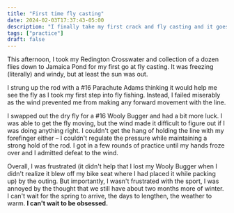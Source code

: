 ```yaml
---
title: "First time fly casting"
date: 2024-02-03T17:37:43-05:00
description: "I finally take my first crack and fly casting and it goes... as expected, I guess."
tags: ["practice"]
draft: false
---
```


This afternoon, I took my Redington Crosswater and collection of a dozen flies down to Jamaica Pond for my first go at fly casting.
It was freezing (literally) and windy, but at least the sun was out.

I strung up the rod with a #16 Parachute Adams thinking it would help me see the fly as I took my first step into fly fishing.
Instead, I failed miserably as the wind prevented me from making any forward movement with the line.

I swapped out the dry fly for a #16 Wooly Bugger and had a bit more luck.
I was able to get the fly moving, but the wind made it difficult to figure out if I was doing anything right.
I couldn't get the hang of holding the line with my forefinger either – I couldn't regulate the pressure while maintaining a strong hold of the rod.
I got in a few rounds of practice until my hands froze over and I admitted defeat to the wind.

Overall, I was frustrated (it didn't help that I lost my Wooly Bugger when I didn't realize it blew off my bike seat where I had placed it while packing up) by the outing.
But importantly, I wasn't frustrated with the sport, I was annoyed by the thought that we still have about two months more of winter.
I can't wait for the spring to arrive, the days to lengthen, the weather to warm.
**I can't wait to be obsessed.**
